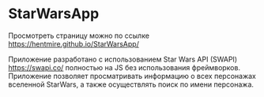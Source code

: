 # StarWarsApp
Просмотреть страницу можно по ссылке https://hentmire.github.io/StarWarsApp/

Приложение разработано с использованием Star Wars API (SWAPI) https://swapi.co/ полностью на JS без использования фреймворков.
Приложение позволяет просматривать информацию о всех персонажах вселенной StarWars, а также осуществлять поиск по имени персонажа.

